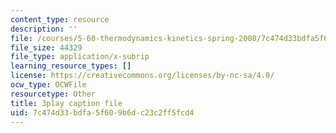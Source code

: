 ```yaml
---
content_type: resource
description: ''
file: /courses/5-60-thermodynamics-kinetics-spring-2008/7c474d33bdfa5f609b6dc23c2ff5fcd4_jsoD3oZAAXI.vtt
file_size: 44329
file_type: application/x-subrip
learning_resource_types: []
license: https://creativecommons.org/licenses/by-nc-sa/4.0/
ocw_type: OCWFile
resourcetype: Other
title: 3play caption file
uid: 7c474d33-bdfa-5f60-9b6d-c23c2ff5fcd4
---
```

